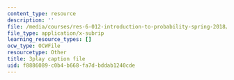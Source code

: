 ```yaml
---
content_type: resource
description: ''
file: /media/courses/res-6-012-introduction-to-probability-spring-2018/f8886089c0b4b668fa7dbddab1240cde_N61FzRr2so0.srt
file_type: application/x-subrip
learning_resource_types: []
ocw_type: OCWFile
resourcetype: Other
title: 3play caption file
uid: f8886089-c0b4-b668-fa7d-bddab1240cde
---
```


